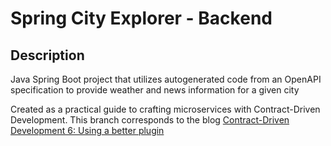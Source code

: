 # Spring City Explorer - Backend

## Description

Java Spring Boot project that utilizes autogenerated code from an OpenAPI specification to provide weather and news information for a given city

Created as a practical guide to crafting microservices with Contract-Driven Development. This branch corresponds to the blog [Contract-Driven Development 6: Using a better plugin](https://pollitodev.netlify.app/en/blog/2024-01-16-contract-driven-dev-6/)

